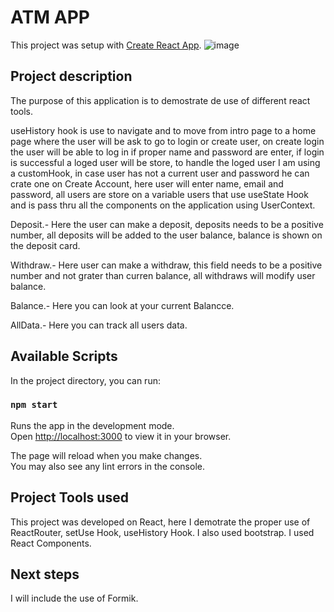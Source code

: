 # ATM APP

This project was setup with [Create React App](https://github.com/facebook/create-react-app).
![image](https://user-images.githubusercontent.com/117302789/225685371-249b0940-54c8-4206-ae8c-e7ed8a91e323.png)

## Project description
The purpose of this application is to demostrate de use of different react tools.

useHistory hook is use to navigate and to move from intro page to a home page where the user will be ask to go to login or create user, on create login the user will be able to log in if proper name and password are enter, if login is successful a loged user will be store, to handle the loged user I am using a customHook, in case user has not a current user and password he can crate one on Create Account, here user will enter name, email and password, all users are store on a variable users that use useState Hook and is pass thru all the components on the application using UserContext. 

Deposit.- Here the user can make a deposit, deposits needs to be a positive number, all deposits will be added to the user balance, balance is shown on the deposit card.

Withdraw.- Here user can make a withdraw, this field needs to be a positive number and not grater than curren balance, all withdraws will modify user balance.

Balance.- Here you can look at your current Balancce.

AllData.- Here you can track all users data.

## Available Scripts

In the project directory, you can run:

### `npm start`

Runs the app in the development mode.\
Open [http://localhost:3000](http://localhost:3000) to view it in your browser.

The page will reload when you make changes.\
You may also see any lint errors in the console.

## Project Tools used

This project was developed on React, here I demotrate the proper use of ReactRouter, setUse Hook, useHistory Hook.
I also used bootstrap. I used React Components.

## Next steps

I will include the use of Formik.


